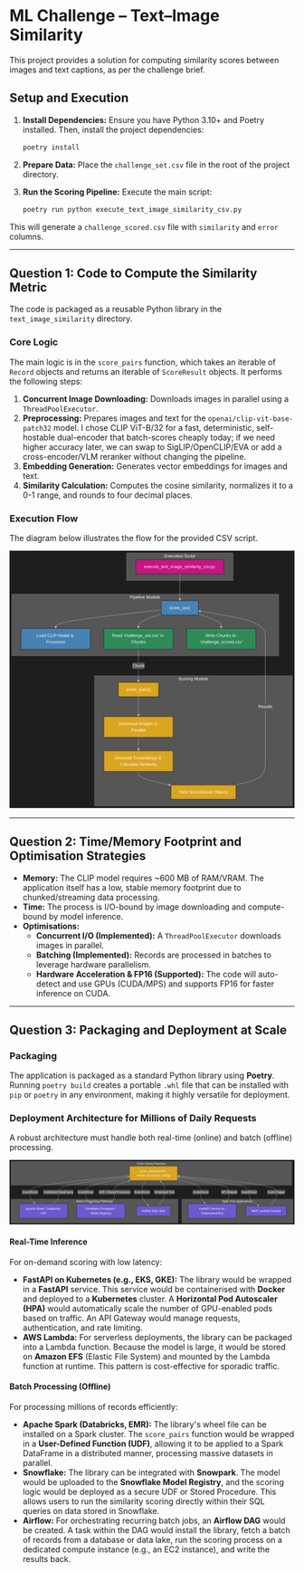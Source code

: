 # ML Challenge – Text–Image Similarity

This project provides a solution for computing similarity scores between images and text captions, as per the challenge brief.

## Setup and Execution

1.  **Install Dependencies:** Ensure you have Python 3.10+ and Poetry installed. Then, install the project dependencies:
    ```bash
    poetry install
    ```

2.  **Prepare Data:** Place the `challenge_set.csv` file in the root of the project directory.

3.  **Run the Scoring Pipeline:** Execute the main script:
    ```bash
    poetry run python execute_text_image_similarity_csv.py
    ```

This will generate a `challenge_scored.csv` file with `similarity` and `error` columns.

---

## Question 1: Code to Compute the Similarity Metric

The code is packaged as a reusable Python library in the `text_image_similarity` directory.

### Core Logic

The main logic is in the `score_pairs` function, which takes an iterable of `Record` objects and returns an iterable of `ScoreResult` objects. It performs the following steps:
1.  **Concurrent Image Downloading:** Downloads images in parallel using a `ThreadPoolExecutor`.
2.  **Preprocessing:** Prepares images and text for the `openai/clip-vit-base-patch32` model. I chose CLIP ViT-B/32 for a fast, deterministic, self-hostable dual-encoder that batch-scores cheaply today; if we need higher accuracy later, we can swap to SigLIP/OpenCLIP/EVA or add a cross-encoder/VLM reranker without changing the pipeline.
3.  **Embedding Generation:** Generates vector embeddings for images and text.
4.  **Similarity Calculation:** Computes the cosine similarity, normalizes it to a 0-1 range, and rounds to four decimal places.

### Execution Flow

The diagram below illustrates the flow for the provided CSV script.

![Project Data Flow](docs/images/data_flow.png)

---

## Question 2: Time/Memory Footprint and Optimisation Strategies

-   **Memory:** The CLIP model requires ~600 MB of RAM/VRAM. The application itself has a low, stable memory footprint due to chunked/streaming data processing.
-   **Time:** The process is I/O-bound by image downloading and compute-bound by model inference.
-   **Optimisations:**
    -   **Concurrent I/O (Implemented):** A `ThreadPoolExecutor` downloads images in parallel.
    -   **Batching (Implemented):** Records are processed in batches to leverage hardware parallelism.
    -   **Hardware Acceleration & FP16 (Supported):** The code will auto-detect and use GPUs (CUDA/MPS) and supports FP16 for faster inference on CUDA.

---

## Question 3: Packaging and Deployment at Scale

### Packaging

The application is packaged as a standard Python library using **Poetry**. Running `poetry build` creates a portable `.whl` file that can be installed with `pip` or `poetry` in any environment, making it highly versatile for deployment.

### Deployment Architecture for Millions of Daily Requests

A robust architecture must handle both real-time (online) and batch (offline) processing.

![External Library Usage](docs/images/external_usage.png)

#### Real-Time Inference

For on-demand scoring with low latency:

-   **FastAPI on Kubernetes (e.g., EKS, GKE):** The library would be wrapped in a **FastAPI** service. This service would be containerised with **Docker** and deployed to a **Kubernetes** cluster. A **Horizontal Pod Autoscaler (HPA)** would automatically scale the number of GPU-enabled pods based on traffic. An API Gateway would manage requests, authentication, and rate limiting.
-   **AWS Lambda:** For serverless deployments, the library can be packaged into a Lambda function. Because the model is large, it would be stored on **Amazon EFS** (Elastic File System) and mounted by the Lambda function at runtime. This pattern is cost-effective for sporadic traffic.

#### Batch Processing (Offline)

For processing millions of records efficiently:

-   **Apache Spark (Databricks, EMR):** The library's wheel file can be installed on a Spark cluster. The `score_pairs` function would be wrapped in a **User-Defined Function (UDF)**, allowing it to be applied to a Spark DataFrame in a distributed manner, processing massive datasets in parallel.
-   **Snowflake:** The library can be integrated with **Snowpark**. The model would be uploaded to the **Snowflake Model Registry**, and the scoring logic would be deployed as a secure UDF or Stored Procedure. This allows users to run the similarity scoring directly within their SQL queries on data stored in Snowflake.
-   **Airflow:** For orchestrating recurring batch jobs, an **Airflow DAG** would be created. A task within the DAG would install the library, fetch a batch of records from a database or data lake, run the scoring process on a dedicated compute instance (e.g., an EC2 instance), and write the results back.
